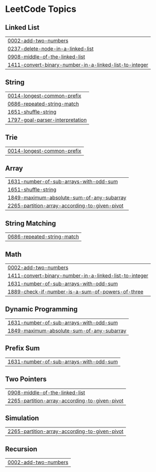 <!---LeetCode Topics Start-->
# LeetCode Topics
## Linked List
|  |
| ------- |
| [0002-add-two-numbers](https://github.com/smartcraze/Leetcode/tree/master/0002-add-two-numbers) |
| [0237-delete-node-in-a-linked-list](https://github.com/smartcraze/Leetcode/tree/master/0237-delete-node-in-a-linked-list) |
| [0908-middle-of-the-linked-list](https://github.com/smartcraze/Leetcode/tree/master/0908-middle-of-the-linked-list) |
| [1411-convert-binary-number-in-a-linked-list-to-integer](https://github.com/smartcraze/Leetcode/tree/master/1411-convert-binary-number-in-a-linked-list-to-integer) |
## String
|  |
| ------- |
| [0014-longest-common-prefix](https://github.com/smartcraze/Leetcode/tree/master/0014-longest-common-prefix) |
| [0686-repeated-string-match](https://github.com/smartcraze/Leetcode/tree/master/0686-repeated-string-match) |
| [1651-shuffle-string](https://github.com/smartcraze/Leetcode/tree/master/1651-shuffle-string) |
| [1797-goal-parser-interpretation](https://github.com/smartcraze/Leetcode/tree/master/1797-goal-parser-interpretation) |
## Trie
|  |
| ------- |
| [0014-longest-common-prefix](https://github.com/smartcraze/Leetcode/tree/master/0014-longest-common-prefix) |
## Array
|  |
| ------- |
| [1631-number-of-sub-arrays-with-odd-sum](https://github.com/smartcraze/Leetcode/tree/master/1631-number-of-sub-arrays-with-odd-sum) |
| [1651-shuffle-string](https://github.com/smartcraze/Leetcode/tree/master/1651-shuffle-string) |
| [1849-maximum-absolute-sum-of-any-subarray](https://github.com/smartcraze/Leetcode/tree/master/1849-maximum-absolute-sum-of-any-subarray) |
| [2265-partition-array-according-to-given-pivot](https://github.com/smartcraze/Leetcode/tree/master/2265-partition-array-according-to-given-pivot) |
## String Matching
|  |
| ------- |
| [0686-repeated-string-match](https://github.com/smartcraze/Leetcode/tree/master/0686-repeated-string-match) |
## Math
|  |
| ------- |
| [0002-add-two-numbers](https://github.com/smartcraze/Leetcode/tree/master/0002-add-two-numbers) |
| [1411-convert-binary-number-in-a-linked-list-to-integer](https://github.com/smartcraze/Leetcode/tree/master/1411-convert-binary-number-in-a-linked-list-to-integer) |
| [1631-number-of-sub-arrays-with-odd-sum](https://github.com/smartcraze/Leetcode/tree/master/1631-number-of-sub-arrays-with-odd-sum) |
| [1889-check-if-number-is-a-sum-of-powers-of-three](https://github.com/smartcraze/Leetcode/tree/master/1889-check-if-number-is-a-sum-of-powers-of-three) |
## Dynamic Programming
|  |
| ------- |
| [1631-number-of-sub-arrays-with-odd-sum](https://github.com/smartcraze/Leetcode/tree/master/1631-number-of-sub-arrays-with-odd-sum) |
| [1849-maximum-absolute-sum-of-any-subarray](https://github.com/smartcraze/Leetcode/tree/master/1849-maximum-absolute-sum-of-any-subarray) |
## Prefix Sum
|  |
| ------- |
| [1631-number-of-sub-arrays-with-odd-sum](https://github.com/smartcraze/Leetcode/tree/master/1631-number-of-sub-arrays-with-odd-sum) |
## Two Pointers
|  |
| ------- |
| [0908-middle-of-the-linked-list](https://github.com/smartcraze/Leetcode/tree/master/0908-middle-of-the-linked-list) |
| [2265-partition-array-according-to-given-pivot](https://github.com/smartcraze/Leetcode/tree/master/2265-partition-array-according-to-given-pivot) |
## Simulation
|  |
| ------- |
| [2265-partition-array-according-to-given-pivot](https://github.com/smartcraze/Leetcode/tree/master/2265-partition-array-according-to-given-pivot) |
## Recursion
|  |
| ------- |
| [0002-add-two-numbers](https://github.com/smartcraze/Leetcode/tree/master/0002-add-two-numbers) |
<!---LeetCode Topics End-->

